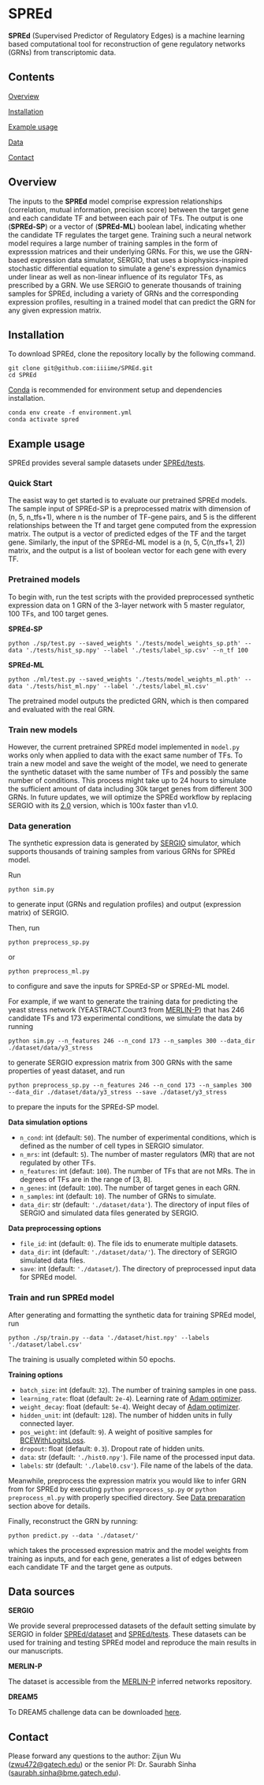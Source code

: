 SPREd
=====
**SPREd** (Supervised Predictor of Regulatory Edges) is a machine learning based computational tool for reconstruction of gene regulatory networks (GRNs) from transcriptomic data.


## Contents

[Overview](#overview)

[Installation](#installation)

[Example usage](#example-usage)

[Data](#data-sources)

[Contact](#contact)



## Overview

The inputs to the **SPREd** model comprise expression relationships (correlation, mutual information, precision score) between the target gene and each candidate TF and between each pair of TFs. The output is one (**SPREd-SP**) or a vector of (**SPREd-ML**) boolean label, indicating whether the candidate TF regulates the target gene. Training such a neural network model requires a large number of training samples in the form of expresssion matrices and their underlying GRNs. For this, we use the GRN-based expression data simulator, SERGIO, that uses a biophysics-inspired stochastic differential equation to simulate a gene's expression dynamics under linear as well as non-linear influence of its regulator TFs, as prescribed by a GRN. We use SERGIO to generate thousands of training samples for SPREd, including a variety of GRNs and the corresponding expression profiles, resulting in a trained model that can predict the GRN for any given expression matrix.


## Installation

To download SPREd, clone the repository locally by the following command.
```
git clone git@github.com:iiiime/SPREd.git
cd SPREd
```

[Conda](https://conda.io/projects/conda/en/latest/user-guide/tasks/manage-environments.html) is recommended for environment setup and dependencies installation.
```
conda env create -f environment.yml
conda activate spred
```

## Example usage

SPREd provides several sample datasets under [SPREd/tests](SPREd/tests).

### Quick Start

The easist way to get started is to evaluate our pretrained SPREd models. The sample input of SPREd-SP is a preprocessed matrix with dimension of (n, 5, n_tfs+1), where n is the number of TF-gene pairs, and 5 is the different relationships between the Tf and target gene computed from the expression matrix. The output is a vector of predicted edges of the TF and the target gene. Similarly, the input of the SPREd-ML model is a (n, 5, C(n_tfs+1, 2)) matrix, and the output is a list of boolean vector for each gene with every TF.

### Pretrained models

To begin with, run the test scripts with the provided preprocessed synthetic expression data on 1 GRN of the 3-layer network with 5 master regulator, 100 TFs, and 100 target genes.

**SPREd-SP**
```
python ./sp/test.py --saved_weights './tests/model_weights_sp.pth' --data './tests/hist_sp.npy' --label './tests/label_sp.csv' --n_tf 100
```

**SPREd-ML**
```
python ./ml/test.py --saved_weights './tests/model_weights_ml.pth' --data './tests/hist_ml.npy' --label './tests/label_ml.csv'
```

The pretrained model outputs the predicted GRN, which is then compared and evaluated with the real GRN.


### Train new models

However, the current pretrained SPREd model implemented in `model.py` works only when applied to data with the exact same number of TFs. To train a new model and save the weight of the model, we need to generate the synthetic dataset with the same number of TFs and possibly the same number of conditions. This process might take up to 24 hours to simulate the sufficient amount of data including 30k target genes from different 300 GRNs. In future updates, we will optimize the SPREd workflow by replacing SERGIO with its [2.0](https://github.com/PayamDiba/SERGIO/tree/v2) version, which is 100x faster than v1.0.


### Data generation

The synthetic expression data is generated by [SERGIO](https://github.com/PayamDiba/SERGIO) simulator, which supports thousands of training samples from various GRNs for SPREd model.

Run
```
python sim.py
```
to generate input (GRNs and regulation profiles) and output (expression matrix) of SERGIO.

Then, run 
```
python preprocess_sp.py
```
or
```
python preprocess_ml.py
```
to configure and save the inputs for SPREd-SP or SPREd-ML model.

For example, if we want to generate the training data for predicting the yeast stress network (YEASTRACT.Count3 from [MERLIN-P](https://github.com/Roy-lab/merlin-p_inferred_networks)) that has 246 candidate TFs and 173 experimental conditions, we simulate the data by running
```
python sim.py --n_features 246 --n_cond 173 --n_samples 300 --data_dir ./dataset/data/y3_stress
```
to generate SERGIO expression matrix from 300 GRNs with the same properties of yeast dataset, and run
```
python preprocess_sp.py --n_features 246 --n_cond 173 --n_samples 300 --data_dir ./dataset/data/y3_stress --save ./dataset/y3_stress
```
to prepare the inputs for the SPREd-SP model.

**Data simulation options**

- `n_cond`: int (default: `50`). The number of experimental conditions, which is defined as the number of cell types in SERGIO simulator.
- `n_mrs`: int (default: `5`). The number of master regulators (MR) that are not regulated by other TFs.
- `n_features`: int (defaut: `100`). The number of TFs that are not MRs. The in degrees of TFs are in the range of [3, 8].
- `n_genes`: int (default: `100`). The number of target genes in each GRN.
- `n_samples`: int (default: `10`). The number of GRNs to simulate.
- `data_dir`: str (default: `'./dataset/data'`). The directory of input files of SERGIO and simulated data files generated by SERGIO.

**Data preprocessing options**

- `file_id`: int (default: `0`). The file ids to enumerate multiple datasets.
- `data_dir`: int (default: `'./dataset/data/'`). The directory of SERGIO simulated data files.
- `save`: int (default: `'./dataset/`). The directory of preprocessed input data for SPREd model.


### Train and run SPREd model

After generating and formatting the synthetic data for training SPREd model, run

```
python ./sp/train.py --data './dataset/hist.npy' --labels './dataset/label.csv'
```

The training is usually completed within 50 epochs.

**Training options**

-   `batch_size`: int (default: `32`). The number of training samples in one pass.
-   `learning_rate`: float (default: `2e-4`). Learning rate of [Adam optimizer](https://pytorch.org/docs/stable/generated/torch.optim.Adam.html).
-   `weight_decay`: float (default: `5e-4`). Weight decay of [Adam optimizer](https://pytorch.org/docs/stable/generated/torch.optim.Adam.html).
-   `hidden_unit`: int (default: `128`). The number of hidden units in fully connected layer.
-   `pos_weight`: int (default: `9`). A weight of positive samples for [BCEWithLogitsLoss](https://pytorch.org/docs/stable/generated/torch.nn.BCEWithLogitsLoss.html).
-   `dropout`: float (default: `0.3`). Dropout rate of hidden units.
-   `data`: str (default: `'./hist0.npy'`). File name of the processed input data.
-   `labels`: str (default: `'./label0.csv'`). File name of the labels of the data.

Meanwhile, preprocess the expression matrix you would like to infer GRN from for SPREd by executing ```python preprocess_sp.py``` or ```python preprocess_ml.py``` with properly specified directory. See [Data preparation](#data-preparation) section above for details.

Finally, reconstruct the GRN by running:
```
python predict.py --data './dataset/'
```
which takes the processed expression matrix and the model weights from training as inputs, and for each gene, generates a list of edges between each candidate TF and the target gene as outputs.


## Data sources

**SERGIO**

We provide several preprocessed datasets of the default setting simulate by SERGIO in folder [SPREd/dataset](SPREd/dataset) and [SPREd/tests](SPREd/tests). These datasets can be used for training and testing SPREd model and reproduce the main results in our manuscripts.


**MERLIN-P**

The dataset is accessible from the [MERLIN-P](https://github.com/Roy-lab/merlin-p_inferred_networks) inferred networks repository.

**DREAM5**

To DREAM5 challenge data can be downloaded [here](https://www.synapse.org/#!Synapse:syn2787209/wiki/70351).

## Contact

Please forward any questions to the author: Zijun Wu (zwu472@gatech.edu) or the senior PI: Dr. Saurabh Sinha (saurabh.sinha@bme.gatech.edu).
